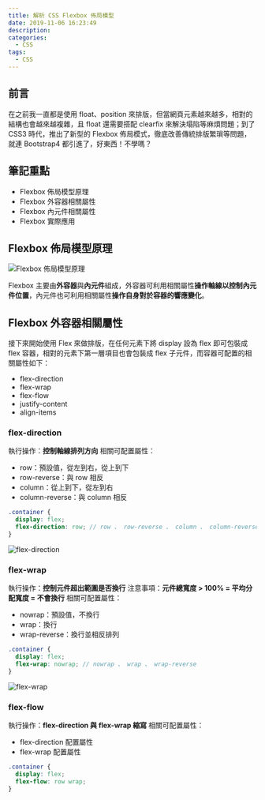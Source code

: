 ```yaml
---
title: 解析 CSS Flexbox 佈局模型
date: 2019-11-06 16:23:49
description:
categories:
  - CSS
tags:
  - CSS
---
```


## 前言

在之前我一直都是使用 float、position 來排版，但當網頁元素越來越多，相對的結構也會越來越複雜，且 float 還需要搭配 clearfix 來解決塌陷等麻煩問題；到了 CSS3 時代，推出了新型的 Flexbox 佈局模式，徹底改善傳統排版繁瑣等問題，就連 Bootstrap4 都引進了，好東西！不學嗎？

<!-- more -->

## 筆記重點

- Flexbox 佈局模型原理
- Flexbox 外容器相關屬性
- Flexbox 內元件相關屬性
- Flexbox 實際應用

## Flexbox 佈局模型原理

<img src="https://i.imgur.com/X1bETh4.png" alt="Flexbox 佈局模型原理">

Flexbox 主要由**外容器**與**內元件**組成，外容器可利用相關屬性**操作軸線以控制內元件位置**，內元件也可利用相關屬性**操作自身對於容器的響應變化**。

## Flexbox 外容器相關屬性

接下來開始使用 Flex 來做排版，在任何元素下將 display 設為 flex 即可包裝成 flex 容器，相對的元素下第一層項目也會包裝成 flex 子元件，而容器可配置的相關屬性如下：

- flex-direction
- flex-wrap
- flex-flow
- justify-content
- align-items

### flex-direction

執行操作：**控制軸線排列方向**
相關可配置屬性：

- row：預設值，從左到右，從上到下
- row-reverse：與 row 相反
- column：從上到下，從左到右
- column-reverse：與 column 相反

```scss
.container {
  display: flex;
  flex-direction: row; // row 、 row-reverse 、 column 、 column-reverse
}
```

<img src="https://i.imgur.com/kesyCMp.jpg" alt="flex-direction" >

### flex-wrap

執行操作：**控制元件超出範圍是否換行**
注意事項：**元件總寬度 > 100% = 平均分配寬度 = 不會換行**
相關可配置屬性：

- nowrap：預設值，不換行
- wrap：換行
- wrap-reverse：換行並相反排列

```scss
.container {
  display: flex;
  flex-wrap: nowrap; // nowrap 、 wrap 、 wrap-reverse
}
```

<img src="https://i.imgur.com/F4YdUGb.png" alt="flex-wrap" >

### flex-flow

執行操作：**flex-direction 與 flex-wrap 縮寫**
相關可配置屬性：

- flex-direction 配置屬性
- flex-wrap 配置屬性

```scss
.container {
  display: flex;
  flex-flow: row wrap;
}
```
